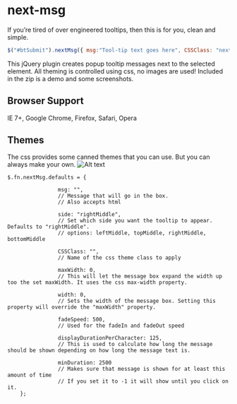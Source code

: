 # next-msg
If you’re tired of over engineered tooltips, then this is for you, clean and simple.

````javascript
$("#btSubmit").nextMsg({ msg:"Tool-tip text goes here", CSSClass: "nextMsg-DarkTheme" });
````

This jQuery plugin creates popup tooltip messages next to the selected element. All theming is controlled using css, no images are used! Included in the zip is a demo and some screenshots.

## Browser Support
IE 7+, Google Chrome, Firefox, Safari, Opera 

## Themes
The css provides some canned themes that you can use. But you can always make your own. 
![Alt text](http://i.stack.imgur.com/Tjeh4.jpg?raw=true)

````
$.fn.nextMsg.defaults = {
                
                msg: "",
                // Message that will go in the box. 
                // Also accepts html
                
                side: "rightMiddle", 
                // Set which side you want the tooltip to appear. Defaults to "rightMiddle".
                // options: leftMiddle, topMiddle, rightMiddle, bottomMiddle
                
                CSSClass: "",
                // Name of the css theme class to apply
                
                maxWidth: 0,
                // This will let the message box expand the width up too the set maxWidth. It uses the css max-width property.
                
                width: 0,
                // Sets the width of the message box. Setting this property will override the "maxWidth" property.
                
                fadeSpeed: 500,
                // Used for the fadeIn and fadeOut speed
                
                displayDurationPerCharacter: 125,
                // This is used to calculate how long the message should be shown depending on how long the message text is.
                
                minDuration: 2500
                // Makes sure that message is shown for at least this amount of time
                // If you set it to -1 it will show until you click on it.
    };
````
